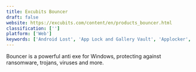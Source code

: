 ```yaml
---
title: Excubits Bouncer
draft: false 
website: https://excubits.com/content/en/products_bouncer.html
classification: ['']
platform: ['Web']
keywords: ['Android Lost', 'App Lock and Gallery Vault', 'Applocker', 'Bitdefender Anti-Ransomware', 'Cerberus', 'Enhanced Mitigation Experience Toolkit', 'Faronics Anti-Executable', 'Faronics Insight', 'Hide Secrets', 'HitmanPro.Alert', 'Kaspersky Virus Removal Tool', 'OSArmor', 'QuasarRAT', 'SecureAPlus', 'Viso']
---
```

Bouncer is a powerful anti exe for Windows, protecting against ransomware, trojans, viruses and more.